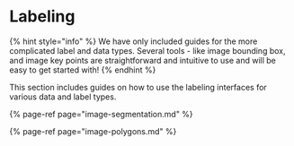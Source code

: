 # Labeling

{% hint style="info" %}
We have only included guides for the more complicated label and data types. Several tools - like image bounding box, and image key points are straightforward and intuitive to use and will be easy to get started with!
{% endhint %}

This section includes guides on how to use the labeling interfaces for various data and label types. 

{% page-ref page="image-segmentation.md" %}

{% page-ref page="image-polygons.md" %}



